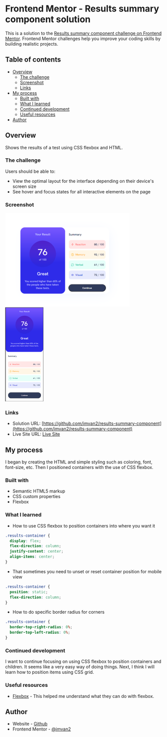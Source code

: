 # Frontend Mentor - Results summary component solution

This is a solution to the [Results summary component challenge on Frontend Mentor](https://www.frontendmentor.io/challenges/results-summary-component-CE_K6s0maV). Frontend Mentor challenges help you improve your coding skills by building realistic projects.

## Table of contents

- [Overview](#overview)
  - [The challenge](#the-challenge)
  - [Screenshot](#screenshot)
  - [Links](#links)
- [My process](#my-process)
  - [Built with](#built-with)
  - [What I learned](#what-i-learned)
  - [Continued development](#continued-development)
  - [Useful resources](#useful-resources)
- [Author](#author)

## Overview

Shows the results of a test using CSS flexbox and HTML.

### The challenge

Users should be able to:

- View the optimal layout for the interface depending on their device's screen size
- See hover and focus states for all interactive elements on the page

### Screenshot

<img src="assets\images\results-summary-desktop.png" alt="desktop" width="398"/>
<img src="assets\images\results-summary-mobile.png" alt="mobile" height="300"/>

### Links

- Solution URL: [https://github.com/imvan2/results-summary-component](https://github.com/imvan2/results-summary-component)
- Live Site URL: [Live Site](https://imvan2.github.io/results-summary-component/)

## My process

I began by creating the HTML and simple styling such as coloring, font, font-size, etc. Then I positioned containers with the use of CSS flexbox.

### Built with

- Semantic HTML5 markup
- CSS custom properties
- Flexbox

### What I learned

- How to use CSS flexbox to position containers into where you want it

```css
.results-container {
  display: flex;
  flex-direction: column;
  justify-content: center;
  align-items: center;
}
```

- That sometimes you need to unset or reset container position for mobile view

```css
.results-container {
  position: static;
  flex-direction: column;
}
```

- How to do specific border radius for corners

```css
.results-container {
  border-top-right-radius: 0%;
  border-top-left-radius: 0%;
}
```

### Continued development

I want to continue focusing on using CSS flexbox to position containers and children. It seems like a very easy way of doing things. Next, I think I will learn how to position items using CSS grid.

### Useful resources

- [Flexbox](https://css-tricks.com/snippets/css/a-guide-to-flexbox/) - This helped me understand what they can do with flexbox.

## Author

- Website - [Github](https://github.com/imvan2)
- Frontend Mentor - [@imvan2](https://www.frontendmentor.io/profile/imvan2)
